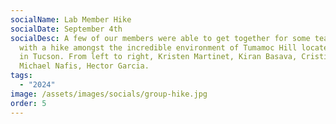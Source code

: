 ```yaml
---
socialName: Lab Member Hike
socialDate: September 4th
socialDesc: A few of our members were able to get together for some team bonding
  with a hike amongst the incredible environment of Tumamoc Hill located right
  in Tucson. From left to right, Kristen Martinet, Kiran Basava, Cristian Roman,
  Michael Nafis, Hector Garcia.
tags:
  - "2024"
image: /assets/images/socials/group-hike.jpg
order: 5
---
```

